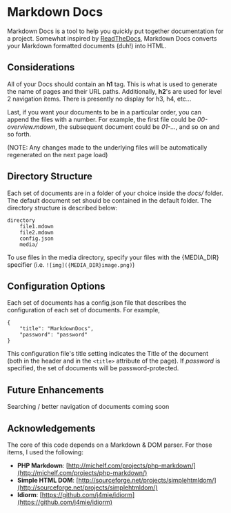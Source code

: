 # Markdown Docs

Markdown Docs is a tool to help you quickly put together documentation for a project. Somewhat inspired by [ReadTheDocs](http://readthedocs.org), Markdown Docs converts your Markdown formatted documents (duh!) into HTML. 

## Considerations

All of your Docs should contain an **h1** tag. This is what is used to generate the name of pages and their URL paths. Additionally, **h2**'s are used for level 2 navigation items. There is presently no display for h3, h4, etc...

Last, if you want your documents to be in a particular order, you can append the files with a number. For example, the first file could be *00-overview.mdown*, the subsequent document could be *01-...*, and so on and so forth.

(NOTE: Any changes made to the underlying files will be automatically regenerated on the next page load)

## Directory Structure

Each set of documents are in a folder of your choice inside the *docs/* folder. The default document set should be contained in the default folder. The directory structure is described below:

	directory
		file1.mdown
		file2.mdown
		config.json
		media/

To use files in the media directory, specify your files with the {MEDIA_DIR} specifier (i.e. `![img]({MEDIA_DIR}image.png)`)

## Configuration Options

Each set of documents has a config.json file that describes the configuration of each set of documents. For example, 

	{
		"title": "MarkdownDocs",
		"password": "password"
	}

This configuration file's title setting indicates the Title of the document (both in the header and in the `<title>` attribute of the page). If *password* is specified, the set of documents will be password-protected. 

## Future Enhancements

Searching / better navigation of documents coming soon

## Acknowledgements

The core of this code depends on a Markdown & DOM parser. For those items, I used the following:

 - **PHP Markdown**: [http://michelf.com/projects/php-markdown/](http://michelf.com/projects/php-markdown/)
 - **Simple HTML DOM**: [http://sourceforge.net/projects/simplehtmldom/](http://sourceforge.net/projects/simplehtmldom/)
 - **Idiorm**: [https://github.com/j4mie/idiorm](https://github.com/j4mie/idiorm)

